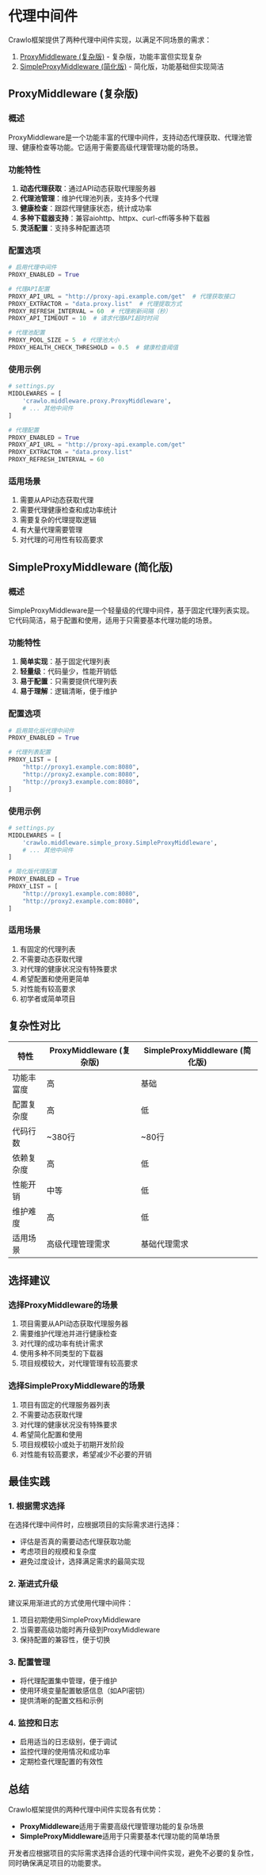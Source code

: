 # 代理中间件

Crawlo框架提供了两种代理中间件实现，以满足不同场景的需求：

1. [ProxyMiddleware (复杂版)](#proxy-middleware-复杂版) - 复杂版，功能丰富但实现复杂
2. [SimpleProxyMiddleware (简化版)](#simpleproxy-middleware-简化版) - 简化版，功能基础但实现简洁

## ProxyMiddleware (复杂版)

### 概述

ProxyMiddleware是一个功能丰富的代理中间件，支持动态代理获取、代理池管理、健康检查等功能。它适用于需要高级代理管理功能的场景。

### 功能特性

1. **动态代理获取**：通过API动态获取代理服务器
2. **代理池管理**：维护代理池列表，支持多个代理
3. **健康检查**：跟踪代理健康状态，统计成功率
4. **多种下载器支持**：兼容aiohttp、httpx、curl-cffi等多种下载器
5. **灵活配置**：支持多种配置选项

### 配置选项

```python
# 启用代理中间件
PROXY_ENABLED = True

# 代理API配置
PROXY_API_URL = "http://proxy-api.example.com/get"  # 代理获取接口
PROXY_EXTRACTOR = "data.proxy.list"  # 代理提取方式
PROXY_REFRESH_INTERVAL = 60  # 代理刷新间隔（秒）
PROXY_API_TIMEOUT = 10  # 请求代理API超时时间

# 代理池配置
PROXY_POOL_SIZE = 5  # 代理池大小
PROXY_HEALTH_CHECK_THRESHOLD = 0.5  # 健康检查阈值
```

### 使用示例

```python
# settings.py
MIDDLEWARES = [
    'crawlo.middleware.proxy.ProxyMiddleware',
    # ... 其他中间件
]

# 代理配置
PROXY_ENABLED = True
PROXY_API_URL = "http://proxy-api.example.com/get"
PROXY_EXTRACTOR = "data.proxy.list"
PROXY_REFRESH_INTERVAL = 60
```

### 适用场景

1. 需要从API动态获取代理
2. 需要代理健康检查和成功率统计
3. 需要复杂的代理提取逻辑
4. 有大量代理需要管理
5. 对代理的可用性有较高要求

## SimpleProxyMiddleware (简化版)

### 概述

SimpleProxyMiddleware是一个轻量级的代理中间件，基于固定代理列表实现。它代码简洁，易于配置和使用，适用于只需要基本代理功能的场景。

### 功能特性

1. **简单实现**：基于固定代理列表
2. **轻量级**：代码量少，性能开销低
3. **易于配置**：只需要提供代理列表
4. **易于理解**：逻辑清晰，便于维护

### 配置选项

```python
# 启用简化版代理中间件
PROXY_ENABLED = True

# 代理列表配置
PROXY_LIST = [
    "http://proxy1.example.com:8080",
    "http://proxy2.example.com:8080",
    "http://proxy3.example.com:8080",
]
```

### 使用示例

```python
# settings.py
MIDDLEWARES = [
    'crawlo.middleware.simple_proxy.SimpleProxyMiddleware',
    # ... 其他中间件
]

# 简化版代理配置
PROXY_ENABLED = True
PROXY_LIST = [
    "http://proxy1.example.com:8080",
    "http://proxy2.example.com:8080",
]
```

### 适用场景

1. 有固定的代理列表
2. 不需要动态获取代理
3. 对代理的健康状况没有特殊要求
4. 希望配置和使用更简单
5. 对性能有较高要求
6. 初学者或简单项目

## 复杂性对比

| 特性 | ProxyMiddleware (复杂版) | SimpleProxyMiddleware (简化版) |
|------|-------------------------|-------------------------------|
| 功能丰富度 | 高 | 基础 |
| 配置复杂度 | 高 | 低 |
| 代码行数 | ~380行 | ~80行 |
| 依赖复杂度 | 高 | 低 |
| 性能开销 | 中等 | 低 |
| 维护难度 | 高 | 低 |
| 适用场景 | 高级代理管理需求 | 基础代理需求 |

## 选择建议

### 选择ProxyMiddleware的场景

1. 项目需要从API动态获取代理服务器
2. 需要维护代理池并进行健康检查
3. 对代理的成功率有统计需求
4. 使用多种不同类型的下载器
5. 项目规模较大，对代理管理有较高要求

### 选择SimpleProxyMiddleware的场景

1. 项目有固定的代理服务器列表
2. 不需要动态获取代理
3. 对代理的健康状况没有特殊要求
4. 希望简化配置和使用
5. 项目规模较小或处于初期开发阶段
6. 对性能有较高要求，希望减少不必要的开销

## 最佳实践

### 1. 根据需求选择

在选择代理中间件时，应根据项目的实际需求进行选择：

- 评估是否真的需要动态代理获取功能
- 考虑项目的规模和复杂度
- 避免过度设计，选择满足需求的最简实现

### 2. 渐进式升级

建议采用渐进式的方式使用代理中间件：

1. 项目初期使用SimpleProxyMiddleware
2. 当需要高级功能时再升级到ProxyMiddleware
3. 保持配置的兼容性，便于切换

### 3. 配置管理

- 将代理配置集中管理，便于维护
- 使用环境变量配置敏感信息（如API密钥）
- 提供清晰的配置文档和示例

### 4. 监控和日志

- 启用适当的日志级别，便于调试
- 监控代理的使用情况和成功率
- 定期检查代理配置的有效性

## 总结

Crawlo框架提供的两种代理中间件实现各有优势：

- **ProxyMiddleware**适用于需要高级代理管理功能的复杂场景
- **SimpleProxyMiddleware**适用于只需要基本代理功能的简单场景

开发者应根据项目的实际需求选择合适的代理中间件实现，避免不必要的复杂性，同时确保满足项目的功能要求。